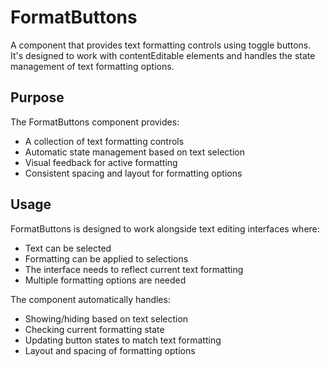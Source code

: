 # FormatButtons

A component that provides text formatting controls using toggle buttons. It's designed to work with contentEditable elements and handles the state management of text formatting options.

## Purpose

The FormatButtons component provides:

- A collection of text formatting controls
- Automatic state management based on text selection
- Visual feedback for active formatting
- Consistent spacing and layout for formatting options

## Usage

FormatButtons is designed to work alongside text editing interfaces where:

- Text can be selected
- Formatting can be applied to selections
- The interface needs to reflect current text formatting
- Multiple formatting options are needed

The component automatically handles:

- Showing/hiding based on text selection
- Checking current formatting state
- Updating button states to match text formatting
- Layout and spacing of formatting options
